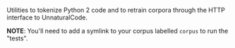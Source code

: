 Utilities to tokenize Python 2 code and to retrain corpora through the
HTTP interface to UnnaturalCode.

**NOTE**: You'll need to add a symlink to your corpus labelled `corpus`
to run the "tests".
